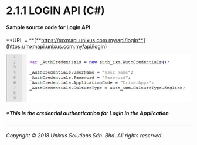 # 2.1.1 LOGIN API \(C\#\)

#### Sample source code for Login API

**URL = **[**https://mxmapi.unixus.com.my/api/login**](https://mxmapi.unixus.com.my/api/login)

![](/assets/logincs.JPG)

##### \*This is the credential authentication for Login in the Application

---

###### Copyright © 2018 Unixus Solutions Sdn. Bhd. All rights reserved.




